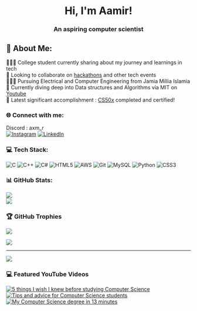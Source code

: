 <!--**OkayWheresAamir/OkayWheresAamir** is a ✨ _special_ ✨ repository because its `README.md` (this file) appears on your GitHub profile. -->
<h1 align="center">Hi, I'm Aamir!</h1>
<h3 align="center">An aspiring computer scientist</h3>

## 💫 About Me:
👨🏻‍💻 College student currently sharing about my journey and learnings in tech<br>
🤝 Looking to collaborate on [hackathons](https://devfolio.co/@TheAamirHashmi) and other tech events<br>
👨🏻‍🎓 Pursuing Electrical and Computer Engineering from Jamia Millia Islamia<br>
💭 Currently diving deep into Data structures and Algorithms via MIT on [Youtube](https://www.youtube.com/playlist?list=PLUl4u3cNGP61Oq3tWYp6V_F-5jb5L2iHb)<br/>
🌹 Latest significant accomplishment : [CS50x](https://cs50.harvard.edu/x/2024/) completed and certified! 


### 🌐 Connect with me:
 Discord : axm_r   <br/>[![Instagram](https://img.shields.io/badge/Instagram-%23E4405F.svg?logo=Instagram&logoColor=white)](https://instagram.com/trynnafindaamir) [![LinkedIn](https://img.shields.io/badge/LinkedIn-%230077B5.svg?logo=linkedin&logoColor=white)](https://www.linkedin.com/in/aamir-hashmi-004a7b323/) 

### 💻 Tech Stack:
![C](https://img.shields.io/badge/c-%2300599C.svg?style=for-the-badge&logo=c&logoColor=white) ![C++](https://img.shields.io/badge/c++-%2300599C.svg?style=for-the-badge&logo=c%2B%2B&logoColor=white) ![C#](https://img.shields.io/badge/c%23-%23239120.svg?style=for-the-badge&logo=csharp&logoColor=white) ![HTML5](https://img.shields.io/badge/html5-%23E34F26.svg?style=for-the-badge&logo=html5&logoColor=white) ![AWS](https://img.shields.io/badge/AWS-%23FF9900.svg?style=for-the-badge&logo=amazon-aws&logoColor=white) ![Git](https://img.shields.io/badge/git-%23F05033.svg?style=for-the-badge&logo=git&logoColor=white) ![MySQL](https://img.shields.io/badge/mysql-4479A1.svg?style=for-the-badge&logo=mysql&logoColor=white) ![Python](https://img.shields.io/badge/python-3670A0?style=for-the-badge&logo=python&logoColor=ffdd54) ![CSS3](https://img.shields.io/badge/css3-%231572B6.svg?style=for-the-badge&logo=css3&logoColor=white)
### 📊 GitHub Stats:
![](https://github-readme-stats.vercel.app/api?username=OkayWheresAamir&theme=dark&hide_border=false&include_all_commits=false&count_private=true)<br/>
![](https://github-contributor-stats.vercel.app/api?username=OkayWheresAamir&limit=5&theme=dark&combine_all_yearly_contributions=true)<br/>

### 🏆 GitHub Trophies
![](https://github-profile-trophy.vercel.app/?username=OkayWheresAamir&theme=radical&no-frame=false&no-bg=true&margin-w=4) <br/>

![](https://quotes-github-readme.vercel.app/api?type=horizontal&theme=radical)

---
[![](https://visitcount.itsvg.in/api?id=OkayWheresAamir&icon=0&color=0)](https://visitcount.itsvg.in)

### 💻 Featured YouTube Videos

[![5 things I wish I knew before studying Computer Science](https://ytcards.demolab.com/?id=HtSuA80QTyo&title=Lecture+1:+Algorithmic+Thinking,+Peak+Finding&lang=en&timestamp=1358188200&background_color=%230d1117&title_color=%23ffffff&stats_color=%23dedede&max_title_lines=1&width=250&border_radius=5&duration=436 "Lecture 1: Algorithmic Thinking, Peak Finding")](https://youtu.be/HtSuA80QTyo?si=b7QYksN87h0wsGpQ)
[![Tips and advice for Computer Science students](https://ytcards.demolab.com/?id=3LPJfIKxwWc&title=CS50x+2024+-+2024+-+Lecture+0+-+Scratch&lang=en&timestamp=1704047400&background_color=%230d1117&title_color=%23ffffff&stats_color=%23dedede&max_title_lines=1&width=250&border_radius=5&duration=380 "CS50x 2024 - Lecture 0 - Scratch")](https://youtu.be/3LPJfIKxwWc?si=mjrsewEwBdhtvzDX)
[![My Computer Science degree in 13 minutes](https://ytcards.demolab.com/?id=L3LMbpZIKhQ&title=Lec+1+|+MIT+6.042J+Mathematics+for+Computer+Science,+Fall+2010&lang=en&timestamp=1356892200&background_color=%230d1117&title_color=%23ffffff&stats_color=%23dedede&max_title_lines=1&width=250&border_radius=5&duration=786 "Lec 1 | MIT 6.042J Mathematics for Computer Science, Fall 2010")](https://youtu.be/L3LMbpZIKhQ?si=1AhwiUIamfs6clV3)
<!--[![How I would learn to code (if I could start over)](https://ytcards.demolab.com/?id=kS03mP7p0ts&title=How+I+would+learn+to+code+(+if+I+could+start+over+)&lang=en&timestamp=1698663600&background_color=%230d1117&title_color=%23ffffff&stats_color=%23dedede&max_title_lines=1&width=250&border_radius=5&duration=695 "How I would learn to code (if I could start over)")](https://youtu.be/kS03mP7p0ts?si=7UXbigeHmyTVGP60)
[![How to prep for CS?](https://ytcards.demolab.com/?id=YBMf2o2MVDg&title=How+to+prep+for+CS?+Do+I+need+Maths?&lang=en&timestamp=1690632000&background_color=%230d1117&title_color=%23ffffff&stats_color=%23dedede&max_title_lines=1&width=250&border_radius=5&duration=860 "How to prep for CS? Do I need Maths?")](https://youtu.be/YBMf2o2MVDg?si=KGaQIzz_8E6JFYlD)
[![How I organise my life with Notion](https://ytcards.demolab.com/?id=orJOLdv907g&title=How+I+organise+my+life+with+Notion&lang=en&timestamp=1616324400&background_color=%230d1117&title_color=%23ffffff&stats_color=%23dedede&max_title_lines=1&width=250&border_radius=5&duration=1253 "How I organise my life with Notion")](https://youtu.be/orJOLdv907g?si=r31zLR2hnvJiw5p7)
-->

<!-- END YOUTUBE-CARDS -->

<!-- Proudly created with GPRM ( https://gprm.itsvg.in ) -->
